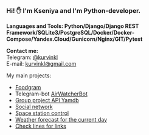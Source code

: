 ### Hi! ✋ I'm Kseniya and I'm Python-developer.


**Languages and Tools: Python/Django/Django REST Framework/SQLite3/PostgreSQL/Docker/Docker-Compose/Yandex.Cloud/Gunicorn/Nginx/GIT/Pytest**

**Contact me:**
<br>Telegram: [@kurvinkl](https://t.me/kurvinkl)
<br>E-mail: <a href="mailto:kurvinkl@gmail.com">kurvinkl@gmail.com</a>

My main projects:
- [Foodgram](https://github.com/KseniyaGurevich/foodgram-project-react) 
- Telegram-bot [AirWatcherBot](https://github.com/KseniyaGurevich/AirWatcherBot)
- [Group project API Yamdb](https://github.com/KseniyaGurevich/api_yamdb)
- [Social network](https://github.com/KseniyaGurevich/hw05_final)
- [Space station control](https://github.com/KseniyaGurevich/Space_station)
- [Weather forecast for the current day](https://github.com/KseniyaGurevich/weather)
- [Сheck lines for links](https://github.com/KseniyaGurevich/Test_application)


